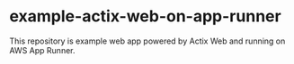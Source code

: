 # example-actix-web-on-app-runner

This repository is example web app powered by Actix Web and running on AWS App Runner.

